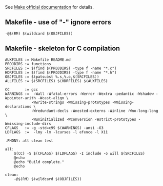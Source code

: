 See [Make official documentation](http://www.gnu.org/software/make/manual/make.html) for details.

Makefile - use of "-" ignore errors
-----------------------------------

```shell
-@$(RM) $(wildcard $(OBJFILES))
````

Makefile - skeleton for C compilation
-------------------------------------

```shell
AUXFILES := Makefile README.md
PROJDIRS := functions
SRCFILES := $(find $(PROJDIRS) -type f -name "*.c")
HDRFILES := $(find $(PROJDIRS) -type f -name "*.h")
OBJFILES := $(patsubst %.s,%.o,$(SRCFILES))
ALLFILES := $(SRCFILES) $(HDRFILES) $(AUXFILES)

CC		 := gcc
WARNINGS :=  -Wall -Wfatal-errors -Werror -Wextra -pedantic -Wshadow -Wpointer-arith -Wcast-align \
            -Wwrite-strings -Wmissing-prototypes -Wmissing-declarations \
            -Wredundant-decls -Wnested-externs -Winline -Wno-long-long \
            -Wuninitialized -Wconversion -Wstrict-prototypes -Wmissing-include-dirs
CFLAGS   := -g -std=c99 $(WARNINGS) -ansi -O3
LDFLAGS	 :=  -lmy -lm -lcurses -l efence -l X11

.PHONY: all clean test

all:
	$(CC) -S $(CFLAGS) $(LDFLAGS) -I include -o will $(SRCFILES)
	@echo
	@echo "Build complete."
	@echo

clean:
	-@$(RM) $(wildcard $(OBJFILES))
```
